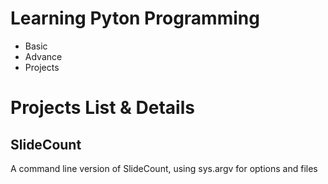 # Learning Pyton Programming


* Basic
* Advance
* Projects

# Projects List & Details
## SlideCount
A command line version of SlideCount, using sys.argv for options and files